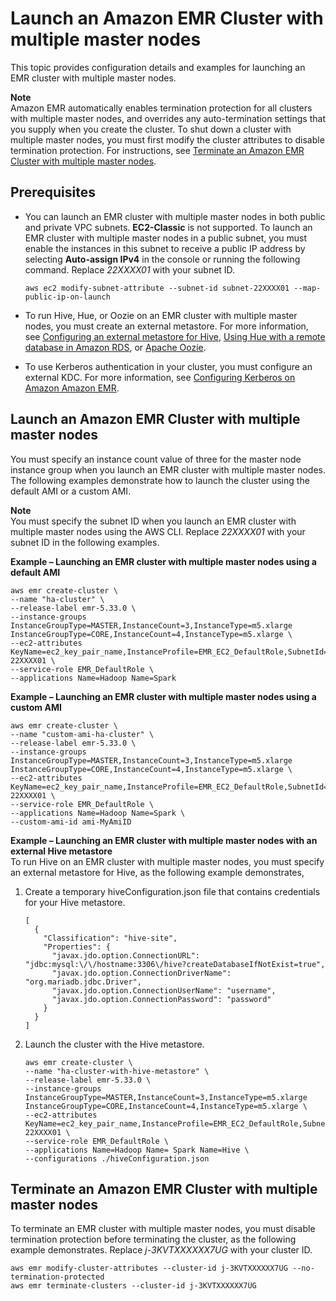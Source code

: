 # Launch an Amazon EMR Cluster with multiple master nodes<a name="emr-plan-ha-launch"></a>

This topic provides configuration details and examples for launching an EMR cluster with multiple master nodes\.

**Note**  
Amazon EMR automatically enables termination protection for all clusters with multiple master nodes, and overrides any auto\-termination settings that you supply when you create the cluster\. To shut down a cluster with multiple master nodes, you must first modify the cluster attributes to disable termination protection\. For instructions, see [Terminate an Amazon EMR Cluster with multiple master nodes](#emr-plan-ha-launch-terminate)\.

## Prerequisites<a name="emr-plan-ha-launch-config"></a>
+ You can launch an EMR cluster with multiple master nodes in both public and private VPC subnets\. **EC2\-Classic** is not supported\. To launch an EMR cluster with multiple master nodes in a public subnet, you must enable the instances in this subnet to receive a public IP address by selecting **Auto\-assign IPv4** in the console or running the following command\. Replace *22XXXX01* with your subnet ID\.

  ```
  aws ec2 modify-subnet-attribute --subnet-id subnet-22XXXX01 --map-public-ip-on-launch					
  ```
+ To run Hive, Hue, or Oozie on an EMR cluster with multiple master nodes, you must create an external metastore\. For more information, see [Configuring an external metastore for Hive](https://docs.aws.amazon.com/emr/latest/ReleaseGuide/emr-metastore-external-hive.html), [Using Hue with a remote database in Amazon RDS](https://docs.aws.amazon.com/emr/latest/ReleaseGuide/hue-rds.html), or [Apache Oozie](https://docs.aws.amazon.com/emr/latest/ReleaseGuide/emr-oozie.html)\.
+ To use Kerberos authentication in your cluster, you must configure an external KDC\. For more information, see [Configuring Kerberos on Amazon Amazon EMR](https://docs.aws.amazon.com/emr/latest/ManagementGuide/emr-kerberos-configure.html)\.

## Launch an Amazon EMR Cluster with multiple master nodes<a name="emr-plan-ha-launch-examples"></a>

You must specify an instance count value of three for the master node instance group when you launch an EMR cluster with multiple master nodes\. The following examples demonstrate how to launch the cluster using the default AMI or a custom AMI\. 

**Note**  
You must specify the subnet ID when you launch an EMR cluster with multiple master nodes using the AWS CLI\. Replace *22XXXX01* with your subnet ID in the following examples\.

**Example – Launching an EMR cluster with multiple master nodes using a default AMI**  

```
aws emr create-cluster \
--name "ha-cluster" \
--release-label emr-5.33.0 \
--instance-groups InstanceGroupType=MASTER,InstanceCount=3,InstanceType=m5.xlarge InstanceGroupType=CORE,InstanceCount=4,InstanceType=m5.xlarge \
--ec2-attributes KeyName=ec2_key_pair_name,InstanceProfile=EMR_EC2_DefaultRole,SubnetId=subnet-22XXXX01 \
--service-role EMR_DefaultRole \
--applications Name=Hadoop Name=Spark
```

**Example – Launching an EMR cluster with multiple master nodes using a custom AMI**  

```
aws emr create-cluster \
--name "custom-ami-ha-cluster" \
--release-label emr-5.33.0 \
--instance-groups InstanceGroupType=MASTER,InstanceCount=3,InstanceType=m5.xlarge InstanceGroupType=CORE,InstanceCount=4,InstanceType=m5.xlarge \
--ec2-attributes KeyName=ec2_key_pair_name,InstanceProfile=EMR_EC2_DefaultRole,SubnetId=subnet-22XXXX01 \
--service-role EMR_DefaultRole \
--applications Name=Hadoop Name=Spark \
--custom-ami-id ami-MyAmiID
```

**Example – Launching an EMR cluster with multiple master nodes with an external Hive metastore**  
To run Hive on an EMR cluster with multiple master nodes, you must specify an external metastore for Hive, as the following example demonstrates,  

1. Create a temporary hiveConfiguration\.json file that contains credentials for your Hive metastore\.

   ```
   [
     {
       "Classification": "hive-site",
       "Properties": {
         "javax.jdo.option.ConnectionURL": "jdbc:mysql:\/\/hostname:3306\/hive?createDatabaseIfNotExist=true",
         "javax.jdo.option.ConnectionDriverName": "org.mariadb.jdbc.Driver",
         "javax.jdo.option.ConnectionUserName": "username",
         "javax.jdo.option.ConnectionPassword": "password"
       }
     }
   ]
   ```

1. Launch the cluster with the Hive metastore\.

   ```
   aws emr create-cluster \
   --name "ha-cluster-with-hive-metastore" \
   --release-label emr-5.33.0 \
   --instance-groups InstanceGroupType=MASTER,InstanceCount=3,InstanceType=m5.xlarge InstanceGroupType=CORE,InstanceCount=4,InstanceType=m5.xlarge \
   --ec2-attributes KeyName=ec2_key_pair_name,InstanceProfile=EMR_EC2_DefaultRole,SubnetId=subnet-22XXXX01 \
   --service-role EMR_DefaultRole \
   --applications Name=Hadoop Name= Spark Name=Hive \
   --configurations ./hiveConfiguration.json
   ```

## Terminate an Amazon EMR Cluster with multiple master nodes<a name="emr-plan-ha-launch-terminate"></a>

To terminate an EMR cluster with multiple master nodes, you must disable termination protection before terminating the cluster, as the following example demonstrates\. Replace *j\-3KVTXXXXXX7UG* with your cluster ID\.

```
aws emr modify-cluster-attributes --cluster-id j-3KVTXXXXXX7UG --no-termination-protected
aws emr terminate-clusters --cluster-id j-3KVTXXXXXX7UG
```